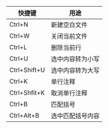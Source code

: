 | 快捷键 | 用途 |
| ------------- | ------------- |
| Ctrl+N  | 新建空白文件 |
| Ctrl+W  | 关闭当前文件 |
| Ctrl+L  | 删除当前行 |
| Ctrl+U  | 选中内容转为小写 |
| Ctrl+Shift+U  | 选中内容转为大写 |
| Ctrl+K  | 单行注释 |
| Ctrl+Shfit+K  | 取消单行注释 |
| Ctrl+B  | 匹配括号 |
| Ctrl+Alt+B  | 选中匹配括号内容 |
